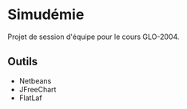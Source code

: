 # Simudémie
Projet de session d'équipe pour le cours GLO-2004.

## Outils
- Netbeans
- JFreeChart
- FlatLaf
